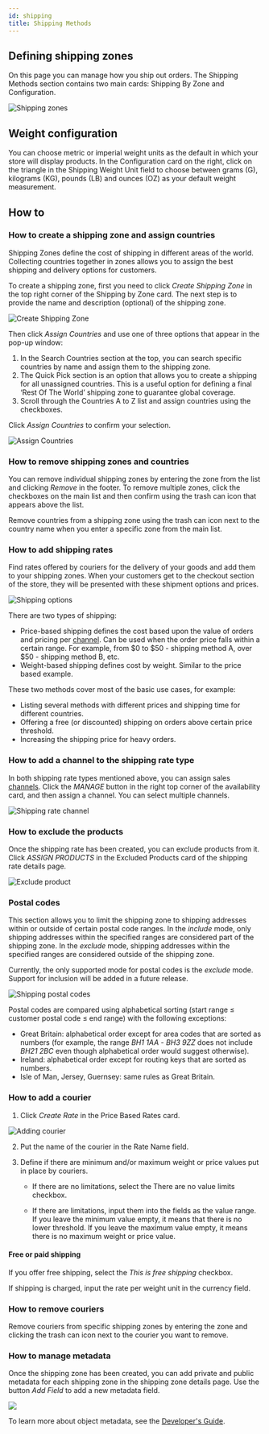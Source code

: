 ```yaml
---
id: shipping
title: Shipping Methods
---
```


## Defining shipping zones

On this page you can manage how you ship out orders. The Shipping Methods section contains two main cards: Shipping By Zone and Configuration.

![Shipping zones](../screenshots/config-shipping-zone-list.jpeg)

## Weight configuration

You can choose metric or imperial weight units as the default in which your store will display products. In the Configuration card on the right, click on the triangle in the Shipping Weight Unit field to choose between grams (G), kilograms (KG), pounds (LB) and ounces (OZ) as your default weight measurement.

## How to

### How to create a shipping zone and assign countries

Shipping Zones define the cost of shipping in different areas of the world. Collecting countries together in zones allows you to assign the best shipping and delivery options for customers.

To create a shipping zone, first you need to click _Create Shipping Zone_ in the top right corner of the Shipping by Zone card. The next step is to provide the name and description (optional) of the shipping zone.

![Create Shipping Zone](../screenshots/config-shipping-zone-create-new.jpg)

Then click _Assign Countries_ and use one of three options that appear in the pop-up window:

1. In the Search Countries section at the top, you can search specific countries by name and assign them to the shipping zone.
2. The Quick Pick section is an option that allows you to create a shipping for all unassigned countries. This is a useful option for defining a final ‘Rest Of The World’ shipping zone to guarantee global coverage.
3. Scroll through the Countries A to Z list and assign countries using the checkboxes.

Click _Assign Countries_ to confirm your selection.

![Assign Countries](../screenshots/config-shipping-zone-assign-countries.jpg)

### How to remove shipping zones and countries

You can remove individual shipping zones by entering the zone from the list and clicking _Remove_ in the footer. To remove multiple zones, click the checkboxes on the main list and then confirm using the trash can icon that appears above the list.

Remove countries from a shipping zone using the trash can icon next to the country name when you enter a specific zone from the main list.

### How to add shipping rates

Find rates offered by couriers for the delivery of your goods and add them to your shipping zones. When your customers get to the checkout section of the store, they will be presented with these shipment options and prices.

![Shipping options](../screenshots/config-shipping-zone-details.jpeg)

There are two types of shipping:

- Price-based shipping defines the cost based upon the value of orders and pricing per [channel](dashboard/configuration/channels.md). Can be used when the order price falls within a certain range. For example, from $0 to $50 - shipping method A, over $50 - shipping method B, etc.
- Weight-based shipping defines cost by weight. Similar to the price based example.

These two methods cover most of the basic use cases, for example:

- Listing several methods with different prices and shipping time for different countries.
- Offering a free (or discounted) shipping on orders above certain price threshold.
- Increasing the shipping price for heavy orders.

### How to add a channel to the shipping rate type

In both shipping rate types mentioned above, you can assign sales [channels](dashboard/configuration/channels.md). Click the _MANAGE_ button in the right top corner of the availability card, and then assign a channel. You can select multiple channels.

![Shipping rate channel](../screenshots/config-shipping-price-based-channel.jpg)

### How to exclude the products

Once the shipping rate has been created, you can exclude products from it. Click _ASSIGN PRODUCTS_ in the Excluded Products card of the shipping rate details page.

![Exclude product](../screenshots/config-shipping-rate-exclude-products.jpg)

### Postal codes

This section allows you to limit the shipping zone to shipping addresses within or outside of certain postal code ranges.
In the _include_ mode, only shipping addresses within the specified ranges are considered part of the shipping zone. In the _exclude_ mode, shipping addresses within the specified ranges are considered outside of the shipping zone.

Currently, the only supported mode for postal codes is the _exclude_ mode. Support for inclusion will be added in a future release.

![Shipping postal codes](../screenshots/postal-codes.png)

Postal codes are compared using alphabetical sorting (start range ≤ customer postal code ≤ end range) with the following exceptions:

- Great Britain: alphabetical order except for area codes that are sorted as numbers (for example, the range _BH1 1AA_ - _BH3 9ZZ_ does not include _BH21 2BC_ even though alphabetical order would suggest otherwise).
- Ireland: alphabetical order except for routing keys that are sorted as numbers.
- Isle of Man, Jersey, Guernsey: same rules as Great Britain.

### How to add a courier

1. Click _Create&nbsp;Rate_ in the Price Based Rates card.

![Adding courier](../screenshots/config-shipping-zone-prices.jpeg)

2. Put the name of the courier in the Rate Name field.

3. Define if there are minimum and/or maximum weight or price values put in place by couriers.

   - If there are no limitations, select the There are no value limits checkbox.

   - If there are limitations, input them into the fields as the value range. If you leave the minimum value empty, it means that there is no lower threshold. If you leave the maximum value empty, it means there is no maximum weight or price value.

#### Free or paid shipping

If you offer free shipping, select the _This is free shipping_ checkbox.

If shipping is charged, input the rate per weight unit in the currency field.

### How to remove couriers

Remove couriers from specific shipping zones by entering the zone and clicking the trash can icon next to the courier you want to remove.

### How to manage metadata

Once the shipping zone has been created, you can add private and public metadata for each shipping zone in the shipping zone details page. Use the button _Add Field_ to add a new metadata field.

![](../screenshots/metadata.jpg)

To learn more about object metadata, see the [Developer's Guide](developer/metadata.mdx).
